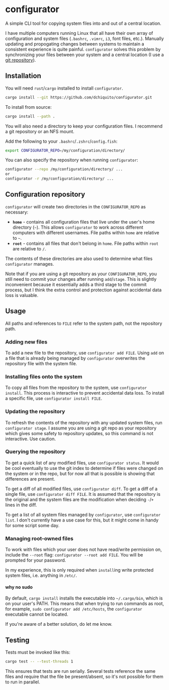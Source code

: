 # configurator

A simple CLI tool for copying system files into and out of a central location.

I have multiple computers running Linux that all have their own array of configuration and system files (`.bashrc`, `.vimrc`, `i3`, font files, etc.). Manually updating and propogating changes between systems to maintain a consistent experience is quite painful. `configurator` solves this problem by synchronizing your files between your system and a central location (I use a [git repository](https://github.com/dchiquito/configurations)).

## Installation

You will need `rust`/`cargo` installed to install `configurator`.

```sh
cargo install --git https://github.com/dchiquito/configurator.git
```

To install from source:
```sh
cargo install --path .
```

You will also need a directory to keep your configuration files. I recommend a git repository or an NFS mount.

Add the following to your `.bashrc`/`.zshrc`/`config.fish`:
```sh
export CONFIGURATOR_REPO=/my/configuration/directory/
```

You can also specify the repository when running `configurator`:
```sh
configurator --repo /my/configuration/directory/ ...
or
configurator -r /my/configuration/directory/ ...
```

## Configuration repository

`configurator` will create two directories in the `CONFIGURATOR_REPO` as necessary:

* **`home`** - contains all configuration files that live under the user's home directory (`~`). This allows `configurator` to work across different computers with different usernames. File paths within `home` are relative to `~`.
* **`root`** - contains all files that don't belong in `home`. File paths within `root` are relative to `/`.

The contents of these directories are also used to determine what files `configurator` manages.

Note that if you are using a git repository as your `CONFIGURATOR_REPO`, you still need to commit your changes after running `add`/`stage`. This is slightly inconvenient because it essentially adds a third stage to the commit process, but I think the extra control and protection against accidental data loss is valuable.

## Usage

All paths and references to `FILE` refer to the system path, not the repository path.

### Adding new files
To add a new file to the repository, use `configurator add FILE`. Using `add` on a file that is already being managed by `configurator` overwrites the repository file with the system file.

### Installing files onto the system
To copy all files from the repository to the system, use `configurator install`. This process is interactive to prevent accidental data loss. To install a specific file, use `configurator install FILE`.

### Updating the repository
To refresh the contents of the repository with any updated system files, run `configurator stage`. I assume you are using a git repo as your repository which gives some safety to repository updates, so this command is not interactive. Use caution.

### Querying the repository
To get a quick list of any modified files, use `configurator status`. It would be cool eventually to use the git index to determine if files were changed on the system or in the repo, but for now all that is possible is showing that differences are present.

To get a diff of all modified files, use `configurator diff`. To get a diff of a single file, use `configurator diff FILE`. It is assumed that the repository is the original and the system files are the modification when deciding `-`/`+` lines in the diff.

To get a list of all system files managed by `configurator`, use `configurator list`. I don't currently have a use case for this, but it might come in handy for some script some day.

### Managing root-owned files
To work with files which your user does not have read/write permission on, include the `--root` flag: `configurator --root add FILE`. You will be prompted for your password.

In my experience, this is only required when `install`ing write protected system files, i.e. anything in `/etc/`.

#### why no sudo
By default, `cargo install` installs the executable into `~/.cargo/bin`, which is on your user's PATH. This means that when trying to run commands as root, for example, `sudo configurator add /etc/hosts`, the `configurator` executable cannot be located.

If you're aware of a better solution, do let me know.

## Testing

Tests must be invoked like this:
```sh
cargo test -- --test-threads 1
```
This ensures that tests are run serially. Several tests reference the same files and require that the file be present/absent, so it's not possible for them to run in parallel.
